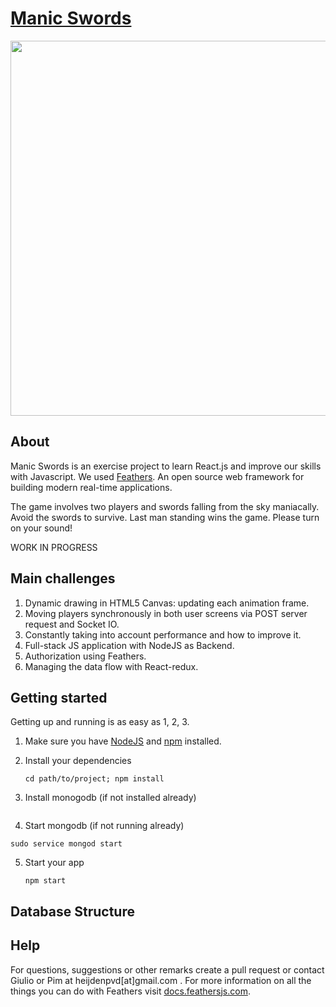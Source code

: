 # [Manic Swords](http://manic-swords.codaisseur.cloud/)

<img src="http://image-store.slidesharecdn.com/9ea4a56a-cf7b-4d5f-8675-87246127f9d1-large.png" width="600"/>

## About

Manic Swords is an exercise project to learn React.js and improve our skills with Javascript.
We used [Feathers](http://feathersjs.com). An open source web framework for building modern real-time applications.

The game involves two players and swords falling from the sky maniacally. Avoid the swords to survive. Last man standing wins the game. Please turn on your sound!

WORK IN PROGRESS

## Main challenges

1. Dynamic drawing in HTML5 Canvas: updating each animation frame.
2. Moving players synchronously in both user screens via POST server request and Socket IO.
3. Constantly taking into account performance and how to improve it.
4. Full-stack JS application with NodeJS as Backend.
5. Authorization using Feathers.
6. Managing the data flow with React-redux.

## Getting started

Getting up and running is as easy as 1, 2, 3.

1. Make sure you have [NodeJS](https://nodejs.org/) and [npm](https://www.npmjs.com/) installed.
2. Install your dependencies

    ```
    cd path/to/project; npm install
    ```
3. Install monogodb (if not installed already)
  ```
  ```
4. Start mongodb (if not running already)
  ```
  sudo service mongod start
  ```
5. Start your app

    ```
    npm start
    ```
    
## Database Structure

## Help

For questions, suggestions or other remarks create a pull request or contact Giulio or Pim at heijdenpvd[at]gmail.com .
For more information on all the things you can do with Feathers visit [docs.feathersjs.com](http://docs.feathersjs.com).

